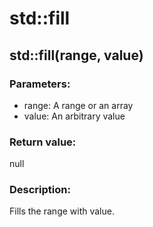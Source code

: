 # std::fill

## std::fill(range, value)

### Parameters:
* range: A range or an array
* value: An arbitrary value

### Return value:  
null  

### Description:  
Fills the range with value.

